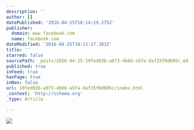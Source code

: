 ```yaml
---
description: ''
author: []
datePublished: '2016-04-25T18:14:29.275Z'
publisher:
  domain: www.facebook.com
  name: facebook.com
dateModified: '2016-04-25T18:12:17.383Z'
title: ''
starred: false
sourcePath: _posts/2016-04-25-19fed93b-a073-4b66-a5fa-daf25f0d695c.md
published: true
inFeed: true
hasPage: true
inNav: false
url: 19fed93b-a073-4b66-a5fa-daf25f0d695c/index.html
_context: 'http://schema.org'
_type: Article

---
```

![](https://scontent-tpe1-1.xx.fbcdn.net/hphotos-xfp1/v/t1.0-9/1236517_10152228674052095_1706553006_n.jpg?oh=dc2b4f135047905ccdd376ff18d2f273&oe=57BDACCA)